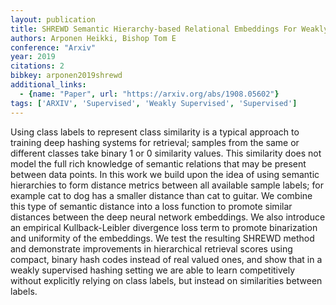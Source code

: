 ```yaml
---
layout: publication
title: SHREWD Semantic Hierarchy-based Relational Embeddings For Weakly-supervised Deep Hashing
authors: Arponen Heikki, Bishop Tom E
conference: "Arxiv"
year: 2019
citations: 2
bibkey: arponen2019shrewd
additional_links:
  - {name: "Paper", url: "https://arxiv.org/abs/1908.05602"}
tags: ['ARXIV', 'Supervised', 'Weakly Supervised', 'Supervised']
---
```

Using class labels to represent class similarity is a typical approach to
training deep hashing systems for retrieval; samples from the same or different
classes take binary 1 or 0 similarity values. This similarity does not model
the full rich knowledge of semantic relations that may be present between data
points. In this work we build upon the idea of using semantic hierarchies to
form distance metrics between all available sample labels; for example cat to
dog has a smaller distance than cat to guitar. We combine this type of semantic
distance into a loss function to promote similar distances between the deep
neural network embeddings. We also introduce an empirical Kullback-Leibler
divergence loss term to promote binarization and uniformity of the embeddings.
We test the resulting SHREWD method and demonstrate improvements in
hierarchical retrieval scores using compact, binary hash codes instead of real
valued ones, and show that in a weakly supervised hashing setting we are able
to learn competitively without explicitly relying on class labels, but instead
on similarities between labels.
